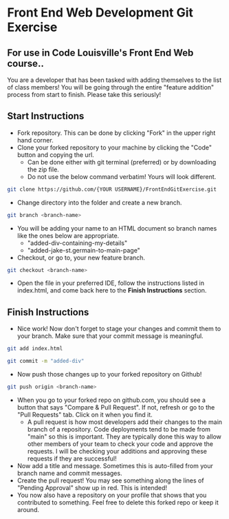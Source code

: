 # Front End Web Development Git Exercise
## For use in Code Louisville's Front End Web course.. 
You are a developer that has been tasked with adding themselves to the list of class members! You will be going through the entire "feature addition" process from start to finish. Please take this seriously!

## Start Instructions
- Fork repository. This can be done by clicking "Fork" in the upper right hand corner.
- Clone your forked repository to your machine by clicking the "Code" button and copying the url.
    - Can be done either with git terminal (preferred) or by downloading the zip file.
    - Do not use the below command verbatim! Yours will look different.
```sh
git clone https://github.com/{YOUR USERNAME}/FrontEndGitExercise.git
``` 
- Change directory into the folder and create a new branch.
```sh
git branch <branch-name>
```
- You will be adding your name to an HTML document so branch names like the ones below are appropriate.
    - "added-div-containing-my-details"
    - "added-jake-st.germain-to-main-page"
- Checkout, or go to, your new feature branch.
```sh
git checkout <branch-name>
```
- Open the file in your preferred IDE, follow the instructions listed in index.html, and come back here to the __Finish Instructions__ section.

## Finish Instructions
- Nice work! Now don't forget to stage your changes and commit them to your branch. Make sure that your commit message is meaningful.
```sh
git add index.html
```
```sh
git commit -m "added-div"
```
- Now push those changes up to your forked repository on Github!
```sh
git push origin <branch-name>
```
- When you go to your forked repo on github.com, you should see a button that says "Compare & Pull Request". If not, refresh or go to the "Pull Requests" tab. Click on it when you find it.
    - A pull request is how most developers add their changes to the main branch of a repository. Code deployments tend to be made from "main" so this is important. They are typically done this way to allow other members of your team to check your code and approve the requests. I will be checking your additions and approving these requests if they are successful!
- Now add a title and message. Sometimes this is auto-filled from your branch name and commit messages. 
- Create the pull request! You may see something along the lines of "Pending Approval" show up in red. This is intended!
- You now also have a repository on your profile that shows that you contributed to something. Feel free to delete this forked repo or keep it around.


